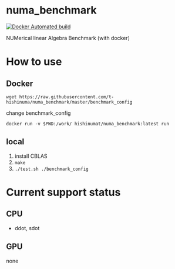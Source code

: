 # numa_benchmark
[![Docker Automated build](https://img.shields.io/badge/Docker-automated-blue)](https://hub.docker.com/repository/docker/hishinumat/numa_benchmark/general)

NUMerical  linear  Algebra Benchmark (with docker)

# How to use 

## Docker

```
wget https://raw.githubusercontent.com/t-hishinuma/numa_benchmark/master/benchmark_config
```

change benchmark\_config

```
docker run -v $PWD:/work/ hishinumat/numa_benchmark:latest run
```

## local
1. install CBLAS
2. `make`
3. `./test.sh ./benchmark_config`

# Current support status
## CPU
- ddot, sdot

## GPU
none
